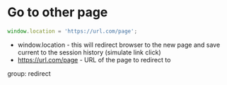 # Go to other page

```javascript
window.location = 'https://url.com/page';
```

- window.location - this will redirect browser to the new page and save current to the session history (simulate link click)
- https://url.com/page - URL of the page to redirect to

group: redirect
